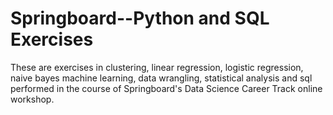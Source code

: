 # Springboard--Python and SQL Exercises
 
 These are exercises in clustering, linear regression, logistic regression, naive bayes machine learning, data wrangling, statistical analysis and sql performed in the course of Springboard's Data Science Career Track online workshop.    
